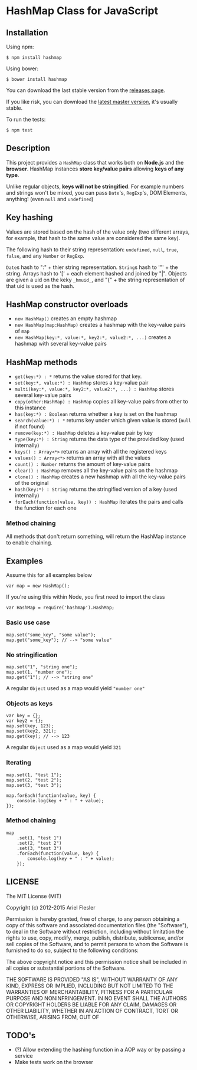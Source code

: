 # HashMap Class for JavaScript

## Installation

Using npm:

    $ npm install hashmap

Using bower:

    $ bower install hashmap

You can download the last stable version from the [releases page](https://github.com/flesler/hashmap/releases).

If you like risk, you can download the [latest master version](https://raw.github.com/flesler/hashmap/master/hashmap.js), it's usually stable.

To run the tests:

    $ npm test

## Description

This project provides a `HashMap` class that works both on __Node.js__ and the __browser__.
HashMap instances __store key/value pairs__ allowing __keys of any type__.

Unlike regular objects, __keys will not be stringified__. For example numbers and strings won't be mixed, you can pass `Date`'s, `RegExp`'s, DOM Elements, anything! (even `null` and `undefined`)

## Key hashing

Values are stored based on the hash of the value only (two different arrays, for example, that hash to the same value are considered the same key). 

The following hash to their string representation: `undefined`, `null`, `true`, `false`, and any `Number` or `RegExp`. 

`Date`s hash to ":" + thier string representation. `String`s hash to '"' + the string. Arrays hash to '[' + each element hashed and joined by "|". Objects are given a uid on the keky `_hmuid_`, and "{" + the string representation of that uid is used as the hash.

## HashMap constructor overloads
- `new HashMap()` creates an empty hashmap
- `new HashMap(map:HashMap)` creates a hashmap with the key-value pairs of `map`
- `new HashMap(key:*, value:*, key2:*, value2:*, ...)` creates a hashmap with several key-value pairs

## HashMap methods

- `get(key:*) : *` returns the value stored for that key.
- `set(key:*, value:*) : HashMap` stores a key-value pair
- `multi(key:*, value:*, key2:*, value2:*, ...) : HashMap` stores several key-value pairs
- `copy(other:HashMap) : HashMap` copies all key-value pairs from other to this instance
- `has(key:*) : Boolean` returns whether a key is set on the hashmap
- `search(value:*) : *` returns key under which given value is stored (`null` if not found)
- `remove(key:*) : HashMap` deletes a key-value pair by key
- `type(key:*) : String` returns the data type of the provided key (used internally)
- `keys() : Array<*>` returns an array with all the registered keys
- `values() : Array<*>` returns an array with all the values
- `count() : Number` returns the amount of key-value pairs
- `clear() : HashMap` removes all the key-value pairs on the hashmap
- `clone() : HashMap` creates a new hashmap with all the key-value pairs of the original
- `hash(key:*) : String` returns the stringified version of a key (used internally)
- `forEach(function(value, key)) : HashMap` iterates the pairs and calls the function for each one

### Method chaining

All methods that don't return something, will return the HashMap instance to enable chaining.

## Examples

Assume this for all examples below

	var map = new HashMap();

If you're using this within Node, you first need to import the class

	var HashMap = require('hashmap').HashMap;
 
### Basic use case

	map.set("some_key", "some value");
	map.get("some_key"); // --> "some value"
 
### No stringification

	map.set("1", "string one");
	map.set(1, "number one");
	map.get("1"); // --> "string one"

A regular `Object` used as a map would yield `"number one"`

### Objects as keys

	var key = {};
	var key2 = {};
	map.set(key, 123);
	map.set(key2, 321);
	map.get(key); // --> 123

A regular `Object` used as a map would yield `321`

### Iterating

    map.set(1, "test 1");
    map.set(2, "test 2");
    map.set(3, "test 3");
    
    map.forEach(function(value, key) {
        console.log(key + " : " + value);
    });

### Method chaining

    map
    	.set(1, "test 1")
    	.set(2, "test 2")
    	.set(3, "test 3")
	    .forEach(function(value, key) {
	        console.log(key + " : " + value);
	    });

## LICENSE

The MIT License (MIT)

Copyright (c) 2012-2015 Ariel Flesler

Permission is hereby granted, free of charge, to any person obtaining a copy
of this software and associated documentation files (the "Software"), to deal
in the Software without restriction, including without limitation the rights
to use, copy, modify, merge, publish, distribute, sublicense, and/or sell
copies of the Software, and to permit persons to whom the Software is
furnished to do so, subject to the following conditions:

The above copyright notice and this permission notice shall be included in all
copies or substantial portions of the Software.

THE SOFTWARE IS PROVIDED "AS IS", WITHOUT WARRANTY OF ANY KIND, EXPRESS OR
IMPLIED, INCLUDING BUT NOT LIMITED TO THE WARRANTIES OF MERCHANTABILITY,
FITNESS FOR A PARTICULAR PURPOSE AND NONINFRINGEMENT. IN NO EVENT SHALL THE
AUTHORS OR COPYRIGHT HOLDERS BE LIABLE FOR ANY CLAIM, DAMAGES OR OTHER
LIABILITY, WHETHER IN AN ACTION OF CONTRACT, TORT OR OTHERWISE, ARISING FROM,
OUT OF

## TODO's

* (?) Allow extending the hashing function in a AOP way or by passing a service
* Make tests work on the browser
